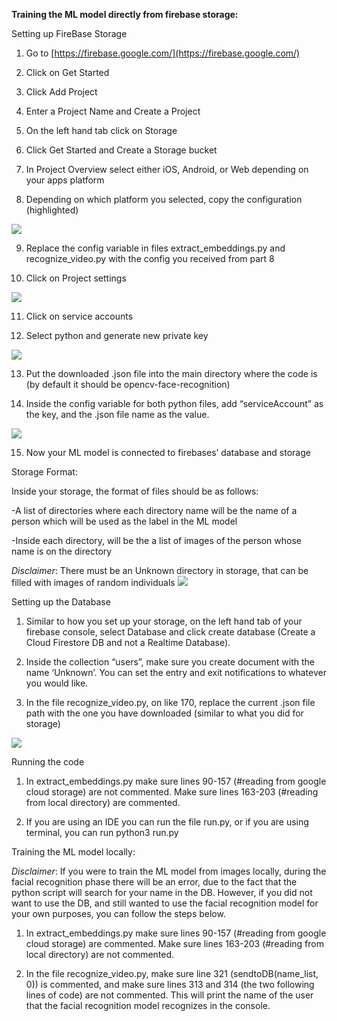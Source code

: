 ﻿
**Training the ML model directly from firebase storage:**

Setting up FireBase Storage

1.  Go to [https://firebase.google.com/](https://firebase.google.com/)
    
2.  Click on Get Started
    
3.  Click Add Project
    
4.  Enter a Project Name and Create a Project
    
5.  On the left hand tab click on Storage
    
6.  Click Get Started and Create a Storage bucket
    
7.  In Project Overview select either iOS, Android, or Web depending on your apps platform
    
8.  Depending on which platform you selected, copy the configuration (highlighted)
    

  
![](https://lh5.googleusercontent.com/mQ60iILMazfRZkvwSJ1GRckn15a4Qh4lyElR4OcpclFsTKoc-ETL8SJyF-NZD8uUu5C8XnV50F-vDWdVOuEauy42ZA9-HlqDaj01_X0PPMECGOvozcwY5anbLNjRl-ohKmp-Hrh_)  
  
  
  
  
  
  
  
  
  
  
  
  
  
  
  
  
  

9.  Replace the config variable in files extract_embeddings.py and recognize_video.py with the config you received from part 8
    
10.  Click on Project settings
    

  
![](https://lh5.googleusercontent.com/SdUNH957yyksV0wX3Hyz6OmwojPS72blLmYxtCurXKYgYwvAqIH64ZsA2IsR7xmFDHQFcgjbrB3nDB8sLfDAVMcWaYR46NKoEB5cd8cCiQmbcEG_y4JP-IDEVHvhHiFlNhjq4HUu)  
  
  
  
  
  
  
  
  
  
  
  
  
  
  
  
  

11.  Click on service accounts
    
12.  Select python and generate new private key
    

  
![](https://lh5.googleusercontent.com/u8xhUjHDrbm6P4zUapN5c0B2bPxVFwBvUOAt8rK699mMC-wsyTjV0nUXz30xIZQHcmwG-hMuMJYcaOdvc5_MRI9u5biYglm0kjBN0SblDVeuhy3qfUJ8Tc9kTM2QGb1RBwYiyndi)  
  
  
  
  
  
  
  
  
  
  
  
  
  

13.  Put the downloaded .json file into the main directory where the code is (by default it should be opencv-face-recognition)
    
14.  Inside the config variable for both python files, add “serviceAccount” as the key, and the .json file name as the value.
    

  
![](https://lh4.googleusercontent.com/GLJeX4FzIiVNrZr4Q9QozYQ4LNKKkoLb1I8OONj9tqympqPsoD5OUJOZYJUt-Mk599zAr4wOhXbt5glZ48U7gY2B9akZ8nxa9n-w7oGn2Lc_jEPs3ZqGi3mjhukWc3202QKT6AG8)  
  
  
  
  
  
  
  
  
  
  
  

15.  Now your ML model is connected to firebases’ database and storage
    

  

Storage Format:

Inside your storage, the format of files should be as follows:

-A list of directories where each directory name will be the name of a person which will be used as the label in the ML model

-Inside each directory, will be the a list of images of the person whose name is on the directory

  

*Disclaimer*: There must be an Unknown directory in storage, that can be filled with images of random individuals ![](https://lh5.googleusercontent.com/tiw6Ua447bOEluQ_9pR2R0EzzpXanWtkJEpXtyLl9Pb-VTgl7KMxbviQM3db4tGeREZy2FxZwf_9_1PHDpntd2YhJka2XbakfWj3AcTbU80-AllrlBGufXVoWEKB6rfEL7bSLRFr)

Setting up the Database

1.  Similar to how you set up your storage, on the left hand tab of your firebase console, select Database and click create database (Create a Cloud Firestore DB and not a Realtime Database).
    
2.  Inside the collection “users”, make sure you create document with the name ‘Unknown’. You can set the entry and exit notifications to whatever you would like.
    
3.  In the file recognize_video.py, on like 170, replace the current .json file path with the one you have downloaded (similar to what you did for storage)
    

  
![](https://lh3.googleusercontent.com/3R9313fpdvhoQTbW061UfEfqxgqBsdpC9ixdeiuqVR3euxgx-j66iflnLhKEnKKTgGMsaPb1mOFfbtAz0JmmwoJR1_l4A8EePBCoVntZesB_Yfe6ArVU9-kNSogxmalyPwHoQvfA)  
  
  
  
  

Running the code

1.  In extract_embeddings.py make sure lines 90-157 (#reading from google cloud storage) are not commented. Make sure lines 163-203 (#reading from local directory) are commented.
    
2.  If you are using an IDE you can run the file run.py, or if you are using terminal, you can run python3 run.py
    

  
  
  

  
  
  
  
  

Training the ML model locally:

  

*Disclaimer*: If you were to train the ML model from images locally, during the facial recognition phase there will be an error, due to the fact that the python script will search for your name in the DB. However, if you did not want to use the DB, and still wanted to use the facial recognition model for your own purposes, you can follow the steps below.

  

1.  In extract_embeddings.py make sure lines 90-157 (#reading from google cloud storage) are commented. Make sure lines 163-203 (#reading from local directory) are not commented.
    
2.  In the file recognize_video.py, make sure line 321 (sendtoDB(name_list, 0)) is commented, and make sure lines 313 and 314 (the two following lines of code) are not commented. This will print the name of the user that the facial recognition model recognizes in the console.
